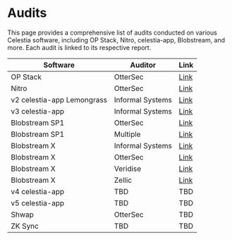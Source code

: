 # Audits

This page provides a comprehensive list of audits conducted on various Celestia software, including OP Stack, Nitro, celestia-app, Blobstream, and more. Each audit is linked to its respective report.

| Software                   | Auditor          | Link                                                                                                                       |
|----------------------------|------------------|----------------------------------------------------------------------------------------------------------------------------|
| OP Stack                   | OtterSec         | [Link](https://docs.celestia.org/audits/Celestia_OP_Stack_Audit.pdf)                                                       |
| Nitro                      | OtterSec         | [Link](https://github.com/celestiaorg/nitro/blob/celestia-v2.3.3/audits/celestia/arbitrum_nitro_celestia_audit_report.pdf) |
| v2 celestia-app Lemongrass | Informal Systems | [Link](https://github.com/celestiaorg/celestia-app/blob/main/docs/audit/informal-systems-v2.pdf)                           |
| v3 celestia-app            | Informal Systems | [Link](https://github.com/celestiaorg/celestia-app/blob/main/docs/audit/informal-systems-authored-blobs.pdf)               |
| Blobstream SP1             | OtterSec         | [Link](https://docs.celestia.org/audits/SP1_Blobstream_Ottersec_Audit.pdf)                                                 |
| Blobstream SP1             | Multiple         | [Link](https://github.com/succinctlabs/sp1/tree/dev/audits)                                                                |
| Blobstream X               | Informal Systems | [Link](https://docs.celestia.org/audits/Blobstream_X-Informal_Systems_Audit.pdf)                                           |
| Blobstream X               | OtterSec         | [Link](https://docs.celestia.org/audits/Blobstream_X-OtterSec_Audit.pdf)                                                   |
| Blobstream X               | Veridise         | [Link](https://docs.celestia.org/audits/Blobstream_X-Veridise_Audit.pdf)                                                   |
| Blobstream X               | Zellic           | [Link](https://docs.celestia.org/audits/Blobstream_X-Zellic_Audit.pdf)                                                     |
| v4 celestia-app            | TBD              | TBD                                                                                                                        |
| v5 celestia-app            | TBD              | TBD                                                                                                                        |
| Shwap                      | OtterSec         | TBD                                                                                                                        |
| ZK Sync                    | TBD              | TBD                                                                                                                        |